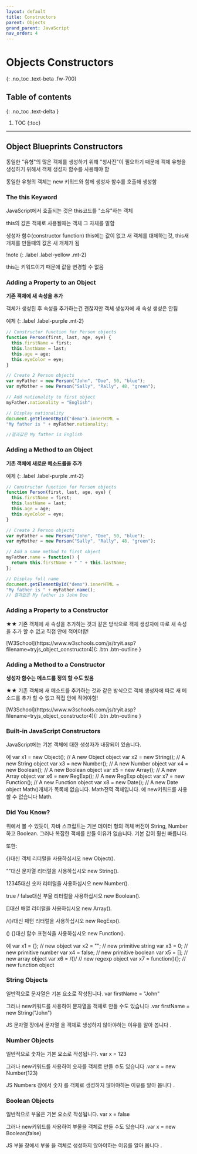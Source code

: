 ```yaml
---
layout: default
title: Constructors
parent: Objects
grand_parent: JavaScript
nav_order: 4
---
```


# Objects Constructors
{: .no_toc .text-beta .fw-700}

## Table of contents
{: .no_toc .text-delta }

1. TOC
{:toc}

---

## Object Blueprints Constructors

동일한 "유형"의 많은 객체를 생성하기 위해 "청사진"이 필요하기 때문에 객체 유형을 생성하기 위해서 객체 생성자 함수를 사용해야 함

동일한 유형의 객체는 new 키워드와 함께 생성자 함수를 호출해 생성함

### The this Keyword

JavaScript에서 호출되는 것은 this코드를 "소유"하는 객체

this의 값은 객체로 사용될때는 객체 그 자체를 말함

생성자 함수(constructor function) this에는 값이 없고 새 객체를 대체하는것, this새 개체를 만들때의 값은 새 개체가 됨

!note
{: .label .label-yellow .mt-2}
<div class="code-example" markdown="1">
this는 키워드이기 때문에 값을 변경할 수 없음
</div>

### Adding a Property to an Object

**기존 객체에 새 속성을 추가**

객체가 생성된 후 속성을 추가하는건 괜찮지만 객체 생성자에 새 속성 생성은 안됨

예제
{: .label .label-purple .mt-2}
```js
// Constructor function for Person objects
function Person(first, last, age, eye) {
  this.firstName = first;
  this.lastName = last;
  this.age = age;
  this.eyeColor = eye;
}

// Create 2 Person objects
var myFather = new Person("John", "Doe", 50, "blue");
var myMother = new Person("Sally", "Rally", 48, "green");

// Add nationality to first object
myFather.nationality = "English";

// Display nationality 
document.getElementById("demo").innerHTML =
"My father is " + myFather.nationality;   

//결과값은 My father is English
```

### Adding a Method to an Object

**기존 객체에 새로운 메소드를을 추가**

예제
{: .label .label-purple .mt-2}
```js
// Constructor function for Person objects
function Person(first, last, age, eye) {
  this.firstName = first;
  this.lastName = last;
  this.age = age;
  this.eyeColor = eye;
}

// Create 2 Person objects
var myFather = new Person("John", "Doe", 50, "blue");
var myMother = new Person("Sally", "Rally", 48, "green");

// Add a name method to first object
myFather.name = function() {
  return this.firstName + " " + this.lastName;
};

// Display full name
document.getElementById("demo").innerHTML =
"My father is " + myFather.name(); 
// 결과값은 My father is John Doe
```

### Adding a Property to a Constructor

★★ 기존 객체에 새 속성을 추가하는 것과 같은 방식으로 객체 생성자에 따로 새 속성을 추가 할 수 없고 직접 안에 적어야함!

<span class="fs-2">
[W3School](https://www.w3schools.com/js/tryit.asp?filename=tryjs_object_constructor4){: .btn .btn-outline }
</span>

### Adding a Method to a Constructor

**생성자 함수는 메소드를 정의 할 수도 있음**

★★ 기존 객체에 새 메소드를 추가하는 것과 같은 방식으로 객체 생성자에 따로 새 메소드를 추가 할 수 없고 직접 안에 적어야함!

<span class="fs-2">
[W3School](https://www.w3schools.com/js/tryit.asp?filename=tryjs_object_constructor4){: .btn .btn-outline }
</span>

### Built-in JavaScript Constructors

JavaScript에는 기본 객체에 대한 생성자가 내장되어 있습니다.

예
var x1 = new Object();    // A new Object object
var x2 = new String();    // A new String object
var x3 = new Number();    // A new Number object
var x4 = new Boolean();   // A new Boolean object
var x5 = new Array();     // A new Array object
var x6 = new RegExp();    // A new RegExp object
var x7 = new Function();  // A new Function object
var x8 = new Date();      // A new Date object
Math()개체가 목록에 없습니다. Math전역 객체입니다. 에 new키워드를 사용할 수 없습니다 Math.

### Did You Know?

위에서 볼 수 있듯이, 자바 스크립트는 기본 데이터 형의 객체 버전이 String, Number하고 Boolean. 그러나 복잡한 객체를 만들 이유가 없습니다. 기본 값이 훨씬 빠릅니다.

또한:

{}대신 객체 리터럴을 사용하십시오 new Object().

""대신 문자열 리터럴을 사용하십시오 new String().

12345대신 숫자 리터럴을 사용하십시오 new Number().

true / false대신 부울 리터럴을 사용하십시오 new Boolean().

[]대신 배열 리터럴을 사용하십시오 new Array().

/()/대신 패턴 리터럴을 사용하십시오 new RegExp().

() {}대신 함수 표현식을 사용하십시오 new Function().

예
var x1 = {};            // new object
var x2 = "";            // new primitive string
var x3 = 0;             // new primitive number
var x4 = false;         // new primitive boolean
var x5 = [];            // new array object
var x6 = /()/           // new regexp object
var x7 = function(){};  // new function object

### String Objects

일반적으로 문자열은 기본 요소로 작성됩니다. var firstName = "John"

그러나 new키워드를 사용하여 문자열을 객체로 만들 수도 있습니다 .var firstName = new String("John")

JS 문자열 장에서 문자열 을 객체로 생성하지 않아야하는 이유를 알아 봅니다 .

### Number Objects

일반적으로 숫자는 기본 요소로 작성됩니다. var x = 123

그러나 new키워드를 사용하여 숫자를 객체로 만들 수도 있습니다 .var x = new Number(123)

JS Numbers 장에서 숫자 를 객체로 생성하지 않아야하는 이유를 알아 봅니다 .

### Boolean Objects
일반적으로 부울은 기본 요소로 작성됩니다. var x = false

그러나 new키워드를 사용하여 부울을 객체로 만들 수도 있습니다 .var x = new Boolean(false)

JS 부울 장에서 부울 을 객체로 생성하지 않아야하는 이유를 알아 봅니다 .

